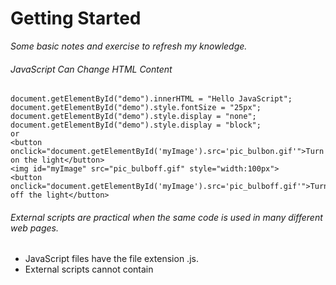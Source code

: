 # Getting Started
_Some basic notes and exercise to refresh my knowledge._

###### JavaScript Can Change HTML Content

```
document.getElementById("demo").innerHTML = "Hello JavaScript";
document.getElementById("demo").style.fontSize = "25px";
document.getElementById("demo").style.display = "none";
document.getElementById("demo").style.display = "block";
or
<button onclick="document.getElementById('myImage').src='pic_bulbon.gif'">Turn on the light</button>
<img id="myImage" src="pic_bulboff.gif" style="width:100px">
<button onclick="document.getElementById('myImage').src='pic_bulboff.gif'">Turn off the light</button>
```

###### External scripts are practical when the same code is used in many different web pages.
- JavaScript files have the file extension .js.
- External scripts cannot contain <script> tags.
- It separates HTML and code
- It makes HTML and JavaScript easier to read and maintain
- Cached JavaScript files can speed up page loads


To use an external script, put the name of the script file in the src (source) attribute of a <script> tag

```
<script src="myScript.js"></script>
```

##### JS Data Display
- Writing into an HTML element, using innerHTML. It is a common way to display data in HTML. JavaScript uses the document.getElementById(id) method.
The id attribute defines the HTML element. The innerHTML property defines the HTML content.

- Writing into the HTML output using document.write(). 
Using document.write() after an HTML document is fully loaded, will delete all existing HTML, therefore it should only be used for testing.

- Writing into an alert box, using window.alert().
- Writing into the browser console, using console.log().

* In HTML, JavaScript programs are executed by the web browser.
In a programming language, program instructions are called statements, which are separated by semicolons.


###### JavaScript Statements 
JavaScript statements are "instructions" to be "executed" by the web browser.
Values, Operators, Expressions, Keywords, and Comments.
In JavaScript, the first character must be a letter, or an underscore (_), or a dollar sign ($).

Numbers are not allowed as the first character.
This way JavaScript can easily distinguish identifiers from numbers.
Case sensitive. 
Hyphens are not allowed in JavaScript, Lower Camel Case is generally used.

###### Variables
* Store data values.
* Fixed values are called literals. Variable values are called variables.
* If you put a number in quotes, the rest of the numbers will be treated as strings, and concatenated.

```
var x = "5" + 2 + 3;
```
= 523

###### Assignment Operators
```
=	x = y	x = y
+=	x += y	x = x + y
-=	x -= y	x = x - y
*=	x *= y	x = x * y
/=	x /= y	x = x / y
%=	x %= y	x = x % y
```

* The addition assignment operator (+=) adds a value to a variable.
* Modular operator (%) returns the division remainder.
* If you add a number and a string, the result will be a string!
* When used on strings, the + operator is called the concatenation operator.

###### Comparison Operators
```
==	equal to
===	equal value and equal type
!=	not equal
!==	not equal value or not equal type
>	greater than
<	less than
>=	greater than or equal to
<=	less than or equal to
?	ternary operator
```
###### Operator Precedence
Order in which operations are performed in an arithmetic expression.
- Multiplication (*) and division (/) have higher precedence than addition (+) and subtraction (-).
- When using parentheses, the operations inside the parentheses are computed first.

###### Typeof operator 
Returns the type of a variable or an expression.
string
number
boolean
null
undefined
Null- In JavaScript, the data type of null is an object.
function
object

###### Functions
Block of code designed to perform a particular task.
Executed when "something" invokes it (calls it).
Reusable

```
function myFunction(p1, p2) {
    return p1 * p2;              // The function returns the product of p1 and p2
}
```
When JavaScript reaches a return statement, the function will stop executing, compute a return value.

###### Objects
The name:values pairs (in JavaScript objects) are called properties.

- Access object properties in two ways:

```
objectName.propertyName
or
objectName["propertyName"]
```
- Access object methods:

```
objectName.methodName()
```

###### Events
```
<button onclick="document.getElementById('demo').innerHTML = Date()">The time is?</button>

Or code changes the content of its own element (using this.innerHTML):
<button onclick="this.innerHTML = Date()">The time is?</button>
```
Common HTML Events
onchange - An HTML element has been changed
onclick - The user clicks an HTML element
onmouseover- The user moves the mouse over an HTML element
onmouseout - The user moves the mouse away from an HTML element
onkeydown - The user pushes a keyboard key
onload - The browser has finished loading the page

###### Strings
The backslash ( \ ) escape character turns special characters into string characters:

Example
var x = 'It\'s alright';
var y = "We are the so-called \"Vikings\" from the north."

Strings Can be Objects
var firstName = "John";
can also be defined as objects with the keyword new:

```
var firstName = new String("John");
```
Note the difference between (x==y) equal value and (x===y) equal value and type.
Comparing two JavaScript objects will always return false.

####### String Methods
Extracting String Parts
- slice(start, end)
- substring(start, end)
- substr(start, length)

###### String to an Array
String can be converted to an array with the split() 

```
var txt = "Hello";       // String
txt.split("");           // Split in characters
```

###### Variables to Numbers
Number()	Returns a number, converted from its argument.
parseFloat()	Parses its argument and returns a floating point number
parseInt()	Parses its argument and returns an integer

###### Number Properties
MAX_VALUE	Returns the largest number possible in JavaScript
MIN_VALUE	Returns the smallest number possible in JavaScript
NEGATIVE_INFINITY	Represents negative infinity (returned on overflow)
NaN	Represents a "Not-a-Number" value
POSITIVE_INFINITY	Represents infinity (returned on overflow)

###### Math methods
Math.min() and Math.max()
Math.random() always returns a number lower than 1
Math.round(), Math.pow(), Math.sqrt()

Math.ceil(x) returns the value of x rounded up to its nearest integer:
Math.ceil(4.4);     // returns 5

Math.floor(x) returns the value of x rounded down to its nearest integer:
Math.floor(4.7);    // returns 4

####### Math random
0 (inclusive),  and 1 (exclusive)

Math.random() used with Math.floor() can be used to return random integers.

Math.floor(Math.random() * 10);     // returns a number between 0 and 9
Math.floor(Math.random() * 10) + 1;  // returns a number between 1 and 10

####### Random Functions
- Returns a random number between min (included) and max (excluded):

```
function getRndInteger(min, max) {
    return Math.floor(Math.random() * (max - min) ) + min;
}
```

- Returns a random number between min and max (both included):

```1
function getRndInteger(min, max) {
    return Math.floor(Math.random() * (max - min + 1) ) + min;
}
```

###### Arrays
Stores multiple values in a single variable.
var cars = ["Saab", "Volvo", "BMW"];
or
var cars = new Array("Saab", "Volvo", "BMW");

- [0] is the first element in an array. [1] is the second. Array indexes start with 0.
- Arrays use numbered indexes, objects use named indexes.
